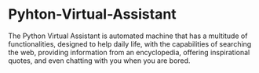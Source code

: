 # Pyhton-Virtual-Assistant
The Python Virtual Assistant is automated machine that has a multitude of functionalities, designed to help daily life, with the capabilities of searching the web, providing information from an encyclopedia, offering inspirational quotes, and even chatting with you when you are bored. 
